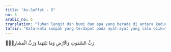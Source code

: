 ```yaml
---
title: "As-Saffat - 5"
no: 5
arabic_no: ٥
translation: "Tuhan langit dan bumi dan apa yang berada di antara keduanya dan Tuhan tempat-tempat terbitnya matahari."
tafsir: "Kata-kata sumpah yang terdapat pada ayat-ayat yang lalu diikuti dengan keterangan dan pembuktian tentang kekuasaan Allah. Maka pada ayat ini Allah menegaskan bahwa Dia adalah Tuhan yang menciptakan dan memelihara semua langit dan bumi, serta segala apa yang berada di antara keduanya. Dia pula yang menguasai seluruh penjuru alam ini, antara lain tempat-tempat terbitnya matahari setiap hari sepanjang tahun. Ini semuanya menunjukkan kekuasaan dan kebesaran-Nya, serta keindahan dari semua ciptaan-Nya yang tak dapat ditiru oleh siapa pun juga."
---
```

رَبُّ السَّمٰوٰتِ وَالْاَرْضِ وَمَا بَيْنَهُمَا وَرَبُّ الْمَشَارِقِۗ 